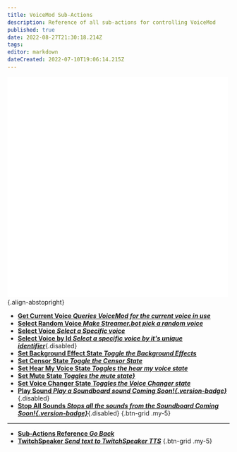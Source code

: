 ```yaml
---
title: VoiceMod Sub-Actions
description: Reference of all sub-actions for controlling VoiceMod
published: true
date: 2022-08-27T21:30:18.214Z
tags: 
editor: markdown
dateCreated: 2022-07-10T19:06:14.215Z
---
```


![voicemod.png](/logos/voicemod.png){.align-abstopright}

* [<i style="color: #00fff6;" class="mdi mdi-microphone text--voicemod"></i>**Get Current Voice *Queries VoiceMod for the current voice in use***](/en/Sub-Actions/VoiceMod/Get-Current-Voice)
* [<i style="color: #00fff6;" class="mdi mdi-animation-outline text--voicemod"></i>**Select Random Voice *Make Streamer.bot pick a random voice***](/en/Sub-Actions/VoiceMod/Select-Random-Voice)
* [<i style="color: #00fff6;" class="mdi mdi-microphone text--voicemod"></i>**Select Voice *Select a Specific voice***](/en/Sub-Actions/VoiceMod/Select-Voice)
* [<i style="color: #00fff6;" class="mdi mdi-microphone text--voicemod"></i>**Select Voice by Id *Select a specific voice by it's unique identifier***](/en/Sub-Actions/VoiceMod/Select-Voice-by-ID){.disabled}
* [<i style="color: #00fff6;" class="mdi mdi-wall text--voicemod"></i>**Set Background Effect State *Toggle the Background Effects***](/en/Sub-Actions/VoiceMod/Set-Background-Effect-State)
* [<i style="color: #00fff6;" class="mdi mdi-microphone-off text--voicemod"></i>**Set Censor State *Toggle the Censor State***](/en/Sub-Actions/VoiceMod/Set-Censor-State)
* [<i style="color: #00fff6;" class="mdi mdi-headphones text--voicemod"></i>**Set Hear My Voice State *Toggles the hear my voice state***](/en/Sub-Actions/VoiceMod/Set-Hear-My-Voice-State)
* [<i style="color: #00fff6;" class="mdi mdi-volume-mute text--voicemod"></i>**Set Mute State *Toggles the mute state}***](/en/Sub-Actions/VoiceMod/Set-Mute-State)
* [<i style="color: #00fff6;" class="mdi mdi-robot text--voicemod"></i>**Set Voice Changer State *Toggles the Voice Changer state***](/en/Sub-Actions/VoiceMod/Set-Voice-Changer-State)
* [<i style="color: #00fff6;" class="mdi mdi-volume-high text--voicemod"></i>**Play Sound *Play a Soundboard sound *Coming Soon!*{.version-badge}***](/en/Sub-Actions/VoiceMod/Play-Sound){.disabled}
* [<i style="color: #00fff6;" class="mdi mdi-volume-off text--voicemod"></i>**Stop All Sounds *Stops all the sounds from the Soundboard *Coming Soon!*{.version-badge}***](/en/Sub-Actions/VoiceMod/Stop-All-Sounds){.disabled}
{.btn-grid .my-5}

---
 
- [<i class="mdi mdi-chevron-left"></i>**Sub-Actions Reference *Go Back***](/en/Sub-Actions)
- [<i class="mdi mdi-speaker text--twitch"></i> **TwitchSpeaker *Send text to TwitchSpeaker TTS***](/en/Sub-Actions/TwitchSpeaker)
{.btn-grid .my-5}